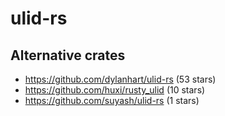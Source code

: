 # ulid-rs

## Alternative crates

- https://github.com/dylanhart/ulid-rs (53 stars)
- https://github.com/huxi/rusty_ulid (10 stars)
- https://github.com/suyash/ulid-rs (1 stars)
